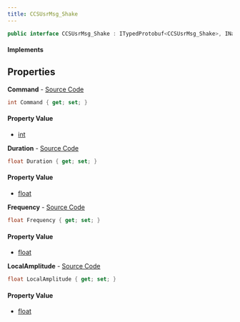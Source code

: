 ```yaml
---
title: CCSUsrMsg_Shake
---
```


```csharp
public interface CCSUsrMsg_Shake : ITypedProtobuf<CCSUsrMsg_Shake>, INativeHandle, INetMessage<CCSUsrMsg_Shake>, IDisposable
```

#### Implements

## Properties

**Command** - [Source Code](https://github.com/swiftly-solution/swiftlys2/blob/main/managed/src/SwiftlyS2.Generated/Protobufs/Interfaces/CCSUsrMsg_Shake.cs#L18)

```csharp
int Command { get; set; }
```

#### Property Value

- [int](https://learn.microsoft.com/dotnet/api/system.int32)

**Duration** - [Source Code](https://github.com/swiftly-solution/swiftlys2/blob/main/managed/src/SwiftlyS2.Generated/Protobufs/Interfaces/CCSUsrMsg_Shake.cs#L27)

```csharp
float Duration { get; set; }
```

#### Property Value

- [float](https://learn.microsoft.com/dotnet/api/system.single)

**Frequency** - [Source Code](https://github.com/swiftly-solution/swiftlys2/blob/main/managed/src/SwiftlyS2.Generated/Protobufs/Interfaces/CCSUsrMsg_Shake.cs#L24)

```csharp
float Frequency { get; set; }
```

#### Property Value

- [float](https://learn.microsoft.com/dotnet/api/system.single)

**LocalAmplitude** - [Source Code](https://github.com/swiftly-solution/swiftlys2/blob/main/managed/src/SwiftlyS2.Generated/Protobufs/Interfaces/CCSUsrMsg_Shake.cs#L21)

```csharp
float LocalAmplitude { get; set; }
```

#### Property Value

- [float](https://learn.microsoft.com/dotnet/api/system.single)

